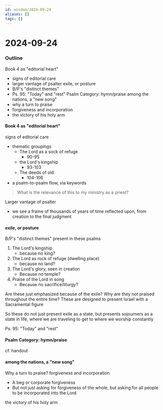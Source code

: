 ```yaml
---
id: wisdom/2024-09-24
aliases: []
tags: []
---
```


# 2024-09-24

### Outline

Book 4 as "editorial heart"
- signs of editorial care
- larger vantage of psalter
exile, or posture
- B/P's "distinct themes"
- Ps. 95: "Today" and "rest"
Psalm Category: hymn/praise
among the nations, a "new song"
- why a turn to praise
- forgiveness and incorporation
- the victory of his holy arm



#### Book 4 as "editorial heart"
signs of editorial care
- thematic groupings
    - The Lord as a sock of refuge
        - 90-95
    - the Lord's kingship
        - 93-103
    - The deeds of old
        - 104-106
- a psalm-to-psalm flow, via keywords

> What is the relevance of this to my ministry as a priest?

Larger vantage of psalter
- we see a frame of thousands of years of time reflected upon, from creation to
the final judgment 

#### exile, or posture
B/P's "distinct themes" present in these psalms
1. The Lord's kingship
    - because no king?
2. The Lord as rock of refuge (dwelling place)
    - because no land?
3. The Lord's glory, seen in creation
    - Because no temple?
4. Praise of the Lord in song
    - Because no sacrifice/liturgy?

Are these just emphasized because of the exile? Why are they not praised
throughout the entire time? 
These are designed to present Israel with a Sacramental figure

So these do not just present exile as a state, but presents sojourners as a
state in life, where we are traveling to get to where we worship constantly

Ps. 95: "Today" and "rest"

#### Psalm Category: hymn/praise
cf. handout 


#### among the nations, a "new song"
Why a turn to praise?
forgiveness and incorporation
- A beg or corporate forgiveness 
- But not just asking for forgiveness of the whole, but asking for all people
to be incorporated into the Lord

the victory of his holy arm




















